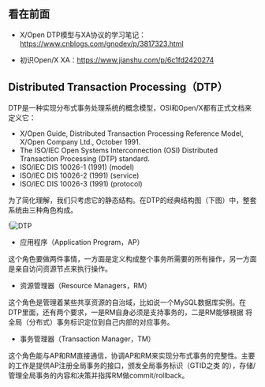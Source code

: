 看在前面
------

* X/Open DTP模型与XA协议的学习笔记：https://www.cnblogs.com/gnodev/p/3817323.html

* 初识Open/X XA：https://www.jianshu.com/p/6c1fd2420274

Distributed Transaction Processing（DTP）
------

DTP是一种实现分布式事务处理系统的概念模型，OSI和Open/X都有正式文档来定义它：

* X/Open Guide, Distributed Transaction Processing Reference Model, X/Open Company Ltd., October 1991.
* The ISO/IEC Open Systems Interconnection (OSI) Distributed Transaction Processing (DTP) standard.
* ISO/IEC DIS 10026-1 (1991) (model)
* ISO/IEC DIS 10026-2 (1991) (service)
* ISO/IEC DIS 10026-3 (1991) (protocol)

为了简化理解，我们只考虑它的静态结构。在DTP的经典结构图（下图）中，整套系统由三种角色构成。

!![DTP]()

* 应用程序（Application Program，AP）

这个角色要做两件事情，一方面是定义构成整个事务所需要的所有操作，另一方面是亲自访问资源节点来执行操作。

* 资源管理器（Resource Managers，RM）

这个角色是管理着某些共享资源的自治域，比如说一个MySQL数据库实例。在DTP里面，还有两个要求，一是RM自身必须是支持事务的，二是RM能够根据
将全局（分布式）事务标识定位到自己内部的对应事务。

* 事务管理器（Transaction Manager，TM）

这个角色能与AP和RM直接通信，协调AP和RM来实现分布式事务的完整性。主要的工作是提供AP注册全局事务的接口，颁发全局事务标识（GTID之类 的），存储/管理全局事务的内容和决策并指挥RM做commit/rollback。
